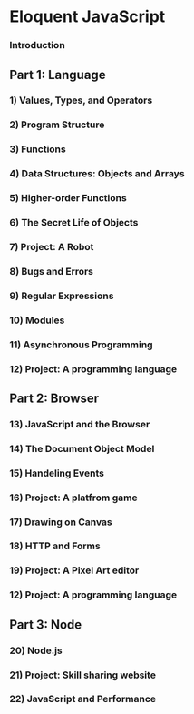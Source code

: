 # Eloquent JavaScript

### Introduction

## Part 1: Language

### 1) Values, Types, and Operators

### 2) Program Structure

### 3) Functions

### 4) Data Structures: Objects and Arrays

### 5) Higher-order Functions

### 6) The Secret Life of Objects

### 7) Project: A Robot

### 8) Bugs and Errors

### 9) Regular Expressions

### 10) Modules

### 11) Asynchronous Programming

### 12) Project: A programming language

## Part 2: Browser

### 13) JavaScript and the Browser

### 14) The Document Object Model

### 15) Handeling Events

### 16) Project: A platfrom game

### 17) Drawing on Canvas

### 18) HTTP and Forms

### 19) Project: A Pixel Art editor

### 12) Project: A programming language

## Part 3: Node

### 20) Node.js

### 21) Project: Skill sharing website

### 22) JavaScript and Performance

